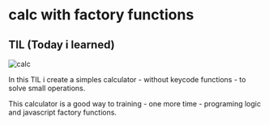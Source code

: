 # calc with factory functions #
## TIL (Today i learned) ##

![calc](https://i.ibb.co/55SpQWh/calc.png)


In this TIL i create a simples calculator - without keycode functions - to solve small operations.

This calculator is a good way to training - one more time - programing logic and javascript factory functions.

